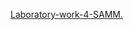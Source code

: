 [Laboratory-work-4-SAMM.](https://docs.google.com/spreadsheets/d/1IoD2ky605g5HJGT9dGY2BmSh3CusVPb1C8oIR5cDDv8/edit#gid=1716553355)

